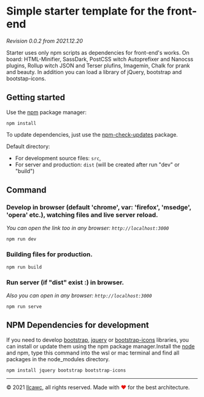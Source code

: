 # Simple starter template for the front-end

_Revision 0.0.2 from 2021.12.20_

Starter uses only npm scripts as dependencies for front-end's works. On board: HTML-Minifier, SassDark, PostCSS witch Autoprefixer and Nanocss plugins, Rollup witch JSON and Terser plufins, Imagemin, Chalk for prank and beauty. In addition you can load a library of jQuery, bootstrap and bootstap-icons.

## Getting started

Use the [npm](https://www.npmjs.com/) package manager:
```
npm install
```

To update dependencies, just use the [npm-check-updates](https://www.npmjs.com/package/npm-check-updates) package.

Default directory:
- For development source files: `src`,
- For server and production: `dist` (will be created after run "dev" or "build")

## Command

### Develop in browser (default 'chrome', var: 'firefox', 'msedge', 'opera' etc.), watching files and live server reload.
_You can open the link too in any browser: `http://localhost:3000`_
```
npm run dev
```

### Building files for production.
```
npm run build
```

### Run server (if "dist" exist :) in browser.
_Also you can open in any browser: `http://localhost:3000`_
```
npm run serve
```

## NPM Dependencies for development
If you need to develop [bootstrap](https://getbootstrap.com/), [jquery](https://jquery.com/) or [bootstrap-icons](https://icons.getbootstrap.com/) libraries, you can install or update them using the npm package manager.Install the [node](https://nodejs.org) and npm, type this command into the wsl or mac terminal and find all packages in the node_modules directory.
```
npm install jquery bootstrap bootstrap-icons
```

----

&copy;&nbsp;2021 [llcawc](https://github.com/llcawc), all rights reserved. Made&nbsp;with&nbsp;<span style="color: #e60f0a;">&#10084;</span>&nbsp;for&nbsp;the&nbsp;best&nbsp;architecture.
